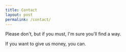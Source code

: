 ```yaml
---
title: Contact
layout: post
permalink: /contact/
---
```


Please don't, but if you must, I'm sure you'll find a way.

If you want to give us money, you can.
